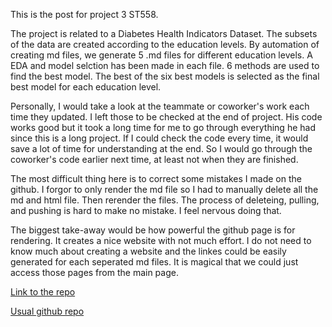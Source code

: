 This is the post for project 3 ST558.

The project is related to a Diabetes Health Indicators Dataset.
The subsets of the data are created according to the education levels.
By automation of creating md files, we generate 5 .md files for different education levels.
A EDA and model selction has been made in each file. 6 methods are used to find the best model.
The best of the six best models is selected as the final best model for each education level.

Personally, I would take a look at the teammate or coworker's work each time they updated. I left those to be checked at the end of project.
His code works good but it took a long time for me to go through everything he had since this is a long project. If I could check the code
every time, it would save a lot of time for understanding at the end. So I would go through the coworker's code earlier next time, at least
not when they are finished.

The most difficult thing here is to correct some mistakes I made on the github. I forgor to only render the md file so I had to manually delete 
all the md and html file. Then rerender the files. The process of deleteing, pulling, and pushing is hard to make no mistake. I feel nervous 
doing that. 

The biggest take-away would be how powerful the github page is for rendering. It creates a nice website with not much effort. I do not need to
know much about creating a website and the linkes could be easily generated for each seperated md files. It is magical that we could just access 
those pages from the main page.

[Link to the repo](https://xiaomengliu6.github.io/ST558-project3/)

[Usual github repo](https://github.com/XiaomengLiu6/ST558-project3.git)
